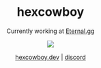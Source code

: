 <h1 align="center">
  hexcowboy
</h1>


<p align="center">
  Currently working at <a href="https://eternal.gg/">Eternal.gg</a>
</p>

<p align="center">
  <img src="https://github-readme-stats.vercel.app/api?username=hexcowboy&theme=dark" />
</p>

<p align="center">
  <a href="https://cowboy.dev/" target="_blank">hexcowboy.dev</a> | <a href="https://discordapp.com/users/418557177825853443">discord</a>
</p>
